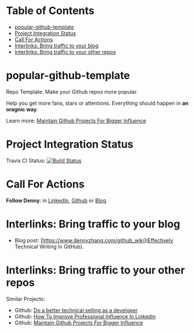 Table of Contents
=================

   * [popular-github-template](#popular-github-template)
   * [Project Integration Status](#project-integration-status)
   * [Call For Actions](#call-for-actions)
   * [Interlinks: Bring traffic to your blog](#interlinks-bring-traffic-to-your-blog)
   * [Interlinks: Bring traffic to your other repos](#interlinks-bring-traffic-to-your-other-repos)

# popular-github-template
Repo Template: Make your Github repos more popular.

Help you get more fans, stars or attentions. Everything should happen in **an oragnic way**.

Learn more: [Maintain Github Projects For Bigger Influence](https://github.com/DennyZhang/maintain-github-repos)

# Project Integration Status
Travis CI Status: [![Build Status](https://travis-ci.org/DennyZhang/remote-commands-servers.svg?branch=master)](https://travis-ci.org/DennyZhang/remote-commands-servers)

# Call For Actions
**Follow Denny**: in [LinkedIn](https://www.linkedin.com/in/dennyzhang001), [Github](https://github.com/DennyZhang) or [Blog](https://www.dennyzhang.com).

# Interlinks: Bring traffic to your blog
- Blog post: [https://www.dennyzhang.com/github_wiki](Effectively Technical Writing In GitHub).

# Interlinks: Bring traffic to your other repos

Similar Projects: 
- Github: [Do a better technical selling as a developer](https://github.com/DennyZhang/developer-technical-selling)
- Github: [How To Improve Professional Influence In Linkedin](https://github.com/DennyZhang/linkedin-grow-influence)
- Github: [Maintain Github Projects For Bigger Influence](https://github.com/DennyZhang/maintain-github-repos)
